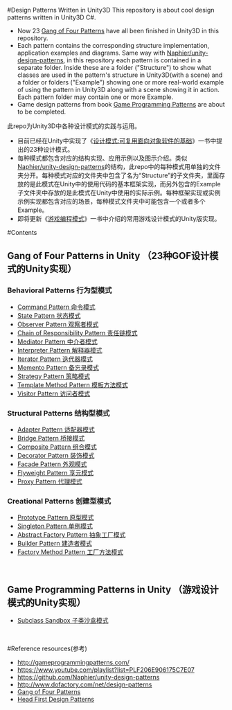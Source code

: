 #Design Patterns Written in Unity3D
This repository is about cool design patterns written in Unity3D C#. 
* Now 23 [Gang of Four Patterns] have all been finished in Unity3D in this repository.
* Each pattern contains the corresponding structure implementation, application examples and diagrams. Same way with [Naphier/unity-design-patterns], in this repository each pattern is contained in a separate folder. Inside these are a folder ("Structure") to show what classes are used in the pattern's structure in Unity3D(with a scene) and a folder or folders ("Example") showing one or more real-world example of using the pattern in Unity3D along with a scene showing it in action. Each pattern folder may contain one or more Example.
* Game design patterns from book [Game Programming Patterns] are about to be completed.

此repo为Unity3D中各种设计模式的实践与运用。
* 目前已经在Unity中实现了《[设计模式:可复用面向对象软件的基础]》一书中提出的23种设计模式。
* 每种模式都包含对应的结构实现、应用示例以及图示介绍。类似[Naphier/unity-design-patterns]的结构，此repo中的每种模式用单独的文件夹分开。每种模式对应的文件夹中包含了名为“Structure”的子文件夹，里面存放的是此模式在Unity中的使用代码的基本框架实现，而另外包含的Example子文件夹中存放的是此模式在Unity中使用的实际示例。每种框架实现或实例示例实现都包含对应的场景，每种模式文件夹中可能包含一个或者多个Example。
* 即将更新《[游戏编程模式]》一书中介绍的常用游戏设计模式的Unity版实现。

#Contents
## Gang of Four Patterns in Unity （23种GOF设计模式的Unity实现）
### Behavioral Patterns 行为型模式
* [Command Pattern 命令模式]
* [State Pattern 状态模式]
* [Observer Pattern 观察者模式]
* [Chain of Responsibility Pattern 责任链模式]
* [Mediator Pattern 中介者模式]
* [Interpreter Pattern 解释器模式]
* [Iterator Pattern 迭代器模式]
* [Memento Pattern 备忘录模式]
* [Strategy Pattern 策略模式]
* [Template Method Pattern 模板方法模式]
* [Visitor Pattern 访问者模式]


### Structural Patterns 结构型模式
* [Adapter Pattern 适配器模式]
* [Bridge Pattern 桥接模式]
* [Composite Pattern 组合模式]
* [Decorator Pattern 装饰模式]
* [Facade Pattern 外观模式]
* [Flyweight Pattern 享元模式]
* [Proxy Pattern 代理模式]


### Creational Patterns 创建型模式
* [Prototype Pattern 原型模式]
* [Singleton Pattern 单例模式]
* [Abstract Factory Pattern 抽象工厂模式]
* [Builder Pattern 建造者模式]
* [Factory Method Pattern 工厂方法模式]

<br> 

## Game Programming Patterns in Unity （游戏设计模式的Unity实现）
* [Subclass Sandbox 子类沙盒模式]


<br> 

#Reference resources(参考)

* http://gameprogrammingpatterns.com/
* https://www.youtube.com/playlist?list=PLF206E906175C7E07
* https://github.com/Naphier/unity-design-patterns
* http://www.dofactory.com/net/design-patterns
* [Gang of Four Patterns]
* [Head First Design Patterns]

[State Pattern 状态模式]:https://github.com/QianMo/Unity3D-Design-Patterns/tree/master/Assets/Behavioral%20Patterns/State%20Pattern
[Command Pattern 命令模式]: https://github.com/QianMo/Unity-Design-Pattern/tree/master/Assets/Behavioral%20Patterns/Command%20Pattern
[Observer Pattern 观察者模式]:https://github.com/QianMo/Unity-Design-Pattern/tree/master/Assets/Behavioral%20Patterns/Observer%20Pattern
[Chain of Responsibility Pattern 责任链模式]:https://github.com/QianMo/Unity-Design-Pattern/tree/master/Assets/Behavioral%20Patterns/Chain%20of%20Responsibility%20Pattern
[Mediator Pattern 中介者模式]:https://github.com/QianMo/Unity-Design-Pattern/tree/master/Assets/Behavioral%20Patterns/Mediator%20Pattern
[Interpreter Pattern 解释器模式]:https://github.com/QianMo/Unity-Design-Pattern/tree/master/Assets/Behavioral%20Patterns/Interpreter%20Pattern
[Iterator Pattern 迭代器模式]:https://github.com/QianMo/Unity-Design-Pattern/tree/master/Assets/Behavioral%20Patterns/Iterator%20Pattern
[Memento Pattern 备忘录模式]:https://github.com/QianMo/Unity-Design-Pattern/tree/master/Assets/Behavioral%20Patterns/Memento%20Pattern
[Strategy Pattern 策略模式]:https://github.com/QianMo/Unity-Design-Pattern/tree/master/Assets/Behavioral%20Patterns/Strategy%20Pattern
[Template Method Pattern 模板方法模式]:https://github.com/QianMo/Unity-Design-Pattern/tree/master/Assets/Behavioral%20Patterns/Template%20Method%20Pattern
[Visitor Pattern 访问者模式]:https://github.com/QianMo/Unity-Design-Pattern/tree/master/Assets/Behavioral%20Patterns/Visitor%20Pattern
[Adapter Pattern 适配器模式]:https://github.com/QianMo/Unity-Design-Pattern/tree/master/Assets/Structural%20Patterns/Adapter%20Pattern
[Bridge Pattern 桥接模式]:https://github.com/QianMo/Unity-Design-Pattern/tree/master/Assets/Structural%20Patterns/Bridge%20Pattern
[Composite Pattern 组合模式]:https://github.com/QianMo/Unity-Design-Pattern/tree/master/Assets/Structural%20Patterns/Composite%20Pattern
[Decorator Pattern 装饰模式]:https://github.com/QianMo/Unity-Design-Pattern/tree/master/Assets/Structural%20Patterns/Decorator%20Pattern
[Facade Pattern 外观模式]:https://github.com/QianMo/Unity-Design-Pattern/tree/master/Assets/Structural%20Patterns/Facade%20Pattern
[Flyweight Pattern 享元模式]:https://github.com/QianMo/Unity-Design-Pattern/tree/master/Assets/Structural%20Patterns/Flyweight%20Pattern
[Proxy Pattern 代理模式]:https://github.com/QianMo/Unity-Design-Pattern/tree/master/Assets/Structural%20Patterns/Proxy%20Pattern
[Abstract Factory Pattern 抽象工厂模式]:https://github.com/QianMo/Unity-Design-Pattern/tree/master/Assets/Creational%20Patterns/Abstract%20Factory%20Pattern
[Builder Pattern 建造者模式]:https://github.com/QianMo/Unity-Design-Pattern/tree/master/Assets/Creational%20Patterns/Builder%20Pattern
[Factory Method Pattern 工厂方法模式]:https://github.com/QianMo/Unity-Design-Pattern/tree/master/Assets/Creational%20Patterns/Factory%20Method%20Pattern
[Prototype Pattern 原型模式]:https://github.com/QianMo/Unity-Design-Pattern/tree/master/Assets/Creational%20Patterns/Prototype%20Pattern
[Singleton Pattern 单例模式]:https://github.com/QianMo/Unity-Design-Pattern/tree/master/Assets/Creational%20Patterns/Singleton%20Pattern

[Subclass Sandbox 子类沙盒模式]:https://github.com/QianMo/Unity-Design-Pattern/tree/master/Assets/SubclassSandbox%20Pattern
[Gang of Four Patterns]:https://www.amazon.com/Design-Patterns-Elements-Reusable-Object-Oriented/dp/0201633612/ref=sr_1_1?ie=UTF8&qid=1476338345&sr=8-1&keywords=design+patterns
[Game Programming Patterns]:http://gameprogrammingpatterns.com/
[设计模式:可复用面向对象软件的基础]:https://www.amazon.cn/%E8%AE%A1%E7%AE%97%E6%9C%BA%E7%A7%91%E5%AD%A6%E4%B8%9B%E4%B9%A6-%E8%AE%BE%E8%AE%A1%E6%A8%A1%E5%BC%8F-%E5%8F%AF%E5%A4%8D%E7%94%A8%E9%9D%A2%E5%90%91%E5%AF%B9%E8%B1%A1%E8%BD%AF%E4%BB%B6%E7%9A%84%E5%9F%BA%E7%A1%80-Erich-Gamma/dp/B001130JN8/ref=sr_1_1?ie=UTF8&qid=1476338390&sr=8-1&keywords=%E8%AE%BE%E8%AE%A1%E6%A8%A1%E5%BC%8F
[游戏编程模式]:http://gameprogrammingpatterns.com/
[Head First Design Patterns]:https://www.amazon.com/dp/0596007124//ref=cm_sw_su_dp?tag=nethta-20
[Naphier/unity-design-patterns]:https://github.com/Naphier/unity-design-patterns
